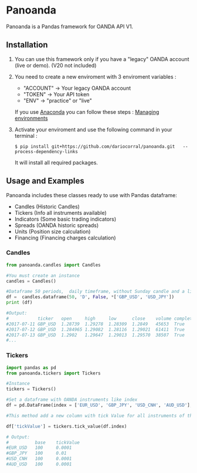 # Panoanda
Panoanda is a Pandas framework for OANDA API V1. 

## Installation

1. You can use this framework only if you have a "legacy" OANDA account (live or demo). (V20 not included)

2. You need to create a new enviroment with 3 enviroment variables :
   - "ACCOUNT" -> Your legacy OANDA account
   - "TOKEN" -> Your API token
   - "ENV" -> "practice" or "live"
   
   If you use [Anaconda](https://www.anaconda.com/distribution/ ) you can follow these steps : [Managing environments](https://conda.io/docs/user-guide/tasks/manage-environments.html)

3. Activate your enviroment and use the following command in your terminal :

    ```
    $ pip install git+https://github.com/dariocorral/panoanda.git   --process-dependency-links
    ````

    It will install all required packages.

## Usage and Examples

Panoanda includes these classes ready to use with Pandas dataframe:
 
 - Candles (Historic Candles)
 - Tickers (Info all instruments available)
 - Indicators (Some basic trading indicators)
 - Spreads (OANDA historic spreads)
 - Units (Position size calculation)
 - Financing (Financing charges calculation)

 ### Candles

 ```Python
 from panoanda.candles import Candles

 #You must create an instance
 candles = Candles()

#Dataframe 50 periods,  daily timeframe, without Sunday candle and a list:
df =  candles.dataframe(50, 'D', False, *['GBP_USD', 'USD_JPY'])
print (df)

#Output:
#           ticker	 open	  high	   low	    close	 volume	complete
#2017-07-11	GBP_USD	 1.28739  1.29278  1.28309  1.2849	 45653	True
#2017-07-12	GBP_USD	 1.284965 1.29082  1.28116	1.29021  61411	True
#2017-07-13	GBP_USD	 1.2902	  1.29647  1.29013	1.29570	 38507	True
#...
 ```

 ### Tickers

 ```Python
 import pandas as pd
 from panoanda.tickers import Tickers

 #Instance
 tickers = Tickers()

 #Set a dataframe with OANDA instruments like index
 df = pd.DataFrame(index = ['EUR_USD', 'GBP_JPY', 'USD_CNH', 'AUD_USD'], data = [100, 100, 100, 100], columns = ['base'])

 #This method add a new column with tick Value for all instruments of the dataframe index

 df['tickValue'] = tickers.tick_value(df.index)

 # Output:
 #       	base	tickValue
 #EUR_USD	100	    0.0001
 #GBP_JPY	100	    0.01
 #USD_CNH	100	    0.0001
 #AUD_USD	100	    0.0001

```

















